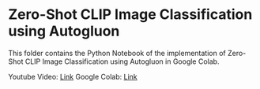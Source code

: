 # Zero-Shot CLIP Image Classification using Autogluon

This folder contains the Python Notebook of the implementation of Zero-Shot CLIP Image Classification using Autogluon in Google Colab.

Youtube Video: [Link](https://youtu.be/f446Y58uOmQ?feature=shared)
Google Colab: [Link](https://colab.research.google.com/drive/1kHjB5vU938rRILozjHM_oyyvl4XJhiyx?usp=sharing)
